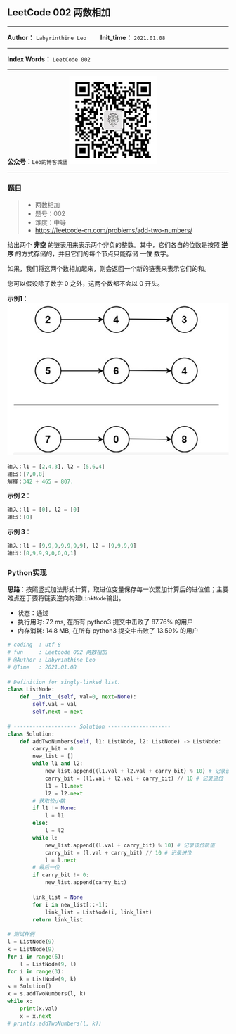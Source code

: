 ## LeetCode 002 两数相加
***
**Author：** `Labyrinthine Leo`&emsp;&emsp; **Init_time：**  `2021.01.08`

***

**Index Words：** `LeetCode 002`

***
**公众号：**`Leo的博客城堡`
![Leo](Leo的博客城堡.jpg)

***

###  题目

> - 两数相加
> - 题号：002
> - 难度：中等
> - https://leetcode-cn.com/problems/add-two-numbers/

给出两个 <b>非空</b> 的链表用来表示两个非负的整数。其中，它们各自的位数是按照 <b>逆序</b> 的方式存储的，并且它们的每个节点只能存储 <b>一位</b> 数字。

如果，我们将这两个数相加起来，则会返回一个新的链表来表示它们的和。

您可以假设除了数字 0 之外，这两个数都不会以 0 开头。

**示例1**：
![](002_两数相加_001.png)

```python
输入：l1 = [2,4,3], l2 = [5,6,4]
输出：[7,0,8]
解释：342 + 465 = 807.
```

**示例 2**：

```python
输入：l1 = [0], l2 = [0]
输出：[0]
```

**示例 3**：

```python
输入：l1 = [9,9,9,9,9,9,9], l2 = [9,9,9,9]
输出：[8,9,9,9,0,0,0,1]
```


###  Python实现

**思路**：按照竖式加法形式计算，取进位变量保存每一次累加计算后的进位值；主要难点在于要将链表逆向构建`LinkNode`输出。

- 状态：通过
- 执行用时: 72 ms, 在所有 python3 提交中击败了 87.76% 的用户
- 内存消耗: 14.8 MB, 在所有 python3 提交中击败了 13.59% 的用户

```python
# coding  : utf-8
# fun     : Leetcode 002 两数相加
# @Author : Labyrinthine Leo
# @Time   : 2021.01.08

# Definition for singly-linked list.
class ListNode:
    def __init__(self, val=0, next=None):
        self.val = val
        self.next = next

# -------------------- Solution --------------------
class Solution:
    def addTwoNumbers(self, l1: ListNode, l2: ListNode) -> ListNode:
    	carry_bit = 0
    	new_list = []
    	while l1 and l2:
    		new_list.append((l1.val + l2.val + carry_bit) % 10) # 记录该位新值
    		carry_bit = (l1.val + l2.val + carry_bit) // 10 # 记录进位
    		l1 = l1.next
    		l2 = l2.next
    	# 获取较小数
    	if l1 != None:
    		l = l1
    	else:
    		l = l2
    	while l:
    		new_list.append((l.val + carry_bit) % 10) # 记录该位新值
    		carry_bit = (l.val + carry_bit) // 10 # 记录进位
    		l = l.next
    	# 最后一位
    	if carry_bit != 0:
    		new_list.append(carry_bit)

    	link_list = None
    	for i in new_list[::-1]:
    		link_list = ListNode(i, link_list)
    	return link_list

# 测试样例
l = ListNode(9)
k = ListNode(9)
for i in range(6):
	l = ListNode(9, l)
for i in range(3):
	k = ListNode(9, k)
s = Solution()
x = s.addTwoNumbers(l, k)
while x:
	print(x.val)
	x = x.next
# print(s.addTwoNumbers(l, k))
```

